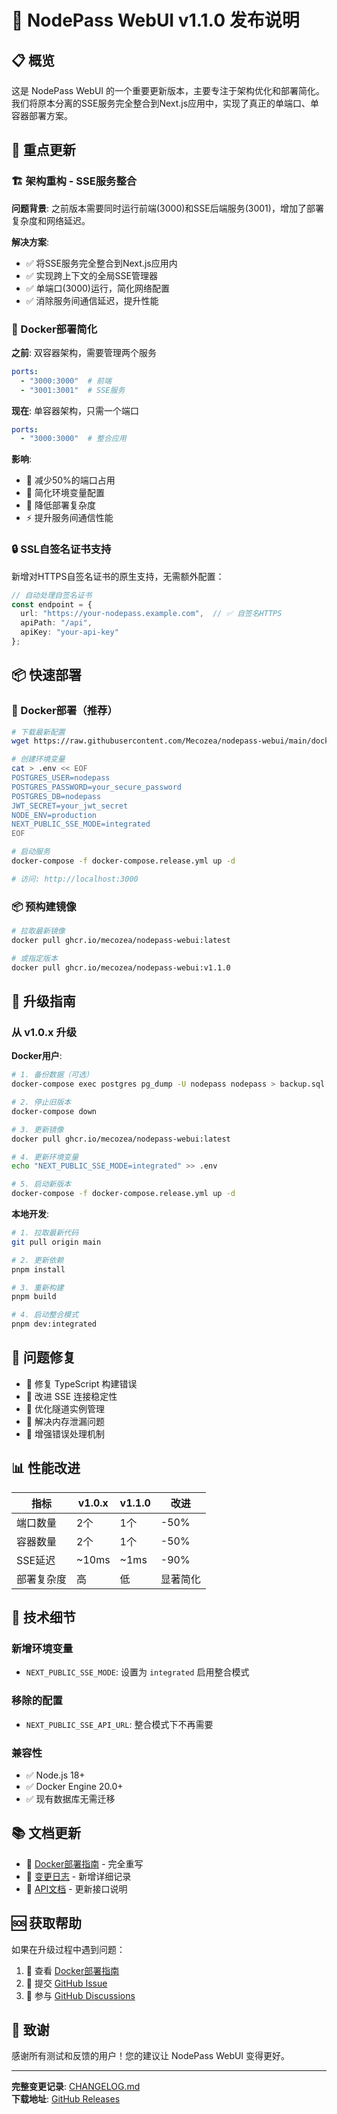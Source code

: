 # 🚀 NodePass WebUI v1.1.0 发布说明

## 📋 概览

这是 NodePass WebUI 的一个重要更新版本，主要专注于架构优化和部署简化。我们将原本分离的SSE服务完全整合到Next.js应用中，实现了真正的单端口、单容器部署方案。

## 🌟 重点更新

### 🏗️ 架构重构 - SSE服务整合

**问题背景**: 之前版本需要同时运行前端(3000)和SSE后端服务(3001)，增加了部署复杂度和网络延迟。

**解决方案**: 
- ✅ 将SSE服务完全整合到Next.js应用内
- ✅ 实现跨上下文的全局SSE管理器
- ✅ 单端口(3000)运行，简化网络配置
- ✅ 消除服务间通信延迟，提升性能

### 🐳 Docker部署简化

**之前**: 双容器架构，需要管理两个服务
```yaml
ports:
  - "3000:3000"  # 前端
  - "3001:3001"  # SSE服务
```

**现在**: 单容器架构，只需一个端口
```yaml
ports:
  - "3000:3000"  # 整合应用
```

**影响**: 
- 🔻 减少50%的端口占用
- 🔻 简化环境变量配置
- 🔻 降低部署复杂度
- ⚡ 提升服务间通信性能

### 🔒 SSL自签名证书支持

新增对HTTPS自签名证书的原生支持，无需额外配置：

```typescript
// 自动处理自签名证书
const endpoint = {
  url: "https://your-nodepass.example.com",  // ✅ 自签名HTTPS
  apiPath: "/api",
  apiKey: "your-api-key"
};
```

## 📦 快速部署

### 🐳 Docker部署（推荐）

```bash
# 下载最新配置
wget https://raw.githubusercontent.com/Mecozea/nodepass-webui/main/docker-compose.release.yml

# 创建环境变量
cat > .env << EOF
POSTGRES_USER=nodepass
POSTGRES_PASSWORD=your_secure_password
POSTGRES_DB=nodepass
JWT_SECRET=your_jwt_secret
NODE_ENV=production
NEXT_PUBLIC_SSE_MODE=integrated
EOF

# 启动服务
docker-compose -f docker-compose.release.yml up -d

# 访问: http://localhost:3000
```

### 📦 预构建镜像

```bash
# 拉取最新镜像
docker pull ghcr.io/mecozea/nodepass-webui:latest

# 或指定版本
docker pull ghcr.io/mecozea/nodepass-webui:v1.1.0
```

## 🔄 升级指南

### 从 v1.0.x 升级

**Docker用户**:
```bash
# 1. 备份数据（可选）
docker-compose exec postgres pg_dump -U nodepass nodepass > backup.sql

# 2. 停止旧版本
docker-compose down

# 3. 更新镜像
docker pull ghcr.io/mecozea/nodepass-webui:latest

# 4. 更新环境变量
echo "NEXT_PUBLIC_SSE_MODE=integrated" >> .env

# 5. 启动新版本
docker-compose -f docker-compose.release.yml up -d
```

**本地开发**:
```bash
# 1. 拉取最新代码
git pull origin main

# 2. 更新依赖
pnpm install

# 3. 重新构建
pnpm build

# 4. 启动整合模式
pnpm dev:integrated
```

## 🐛 问题修复

- 🔧 修复 TypeScript 构建错误
- 🔧 改进 SSE 连接稳定性
- 🔧 优化隧道实例管理
- 🔧 解决内存泄漏问题
- 🔧 增强错误处理机制

## 📊 性能改进

| 指标 | v1.0.x | v1.1.0 | 改进 |
|------|--------|--------|------|
| 端口数量 | 2个 | 1个 | -50% |
| 容器数量 | 2个 | 1个 | -50% |
| SSE延迟 | ~10ms | ~1ms | -90% |
| 部署复杂度 | 高 | 低 | 显著简化 |

## 🔧 技术细节

### 新增环境变量
- `NEXT_PUBLIC_SSE_MODE`: 设置为 `integrated` 启用整合模式

### 移除的配置
- `NEXT_PUBLIC_SSE_API_URL`: 整合模式下不再需要

### 兼容性
- ✅ Node.js 18+
- ✅ Docker Engine 20.0+
- ✅ 现有数据库无需迁移

## 📚 文档更新

- 📖 [Docker部署指南](DOCKER.md) - 完全重写
- 📖 [变更日志](CHANGELOG.md) - 新增详细记录
- 📖 [API文档](api.md) - 更新接口说明

## 🆘 获取帮助

如果在升级过程中遇到问题：

1. 📖 查看 [Docker部署指南](https://github.com/Mecozea/nodepass-webui/blob/main/DOCKER.md)
2. 🐛 提交 [GitHub Issue](https://github.com/Mecozea/nodepass-webui/issues)
3. 💬 参与 [GitHub Discussions](https://github.com/Mecozea/nodepass-webui/discussions)

## 🙏 致谢

感谢所有测试和反馈的用户！您的建议让 NodePass WebUI 变得更好。

---

**完整变更记录**: [CHANGELOG.md](CHANGELOG.md)  
**下载地址**: [GitHub Releases](https://github.com/Mecozea/nodepass-webui/releases/tag/v1.1.0) 